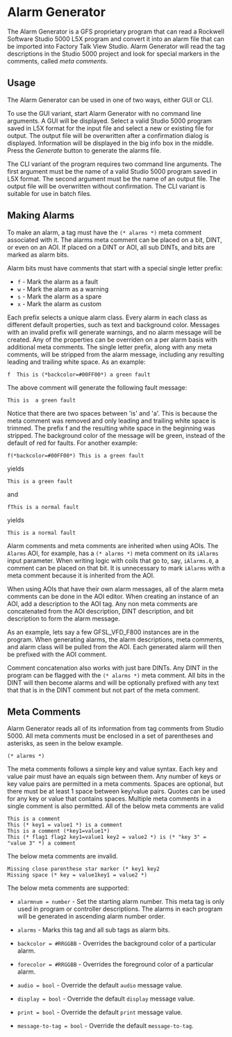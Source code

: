 Alarm Generator
===============

The Alarm Generator is a GFS proprietary program that can read a Rockwell Software Studio 5000 L5X program and convert it into an alarm file that can be imported into Factory Talk View Studio. Alarm Generator will read the tag descriptions in the Studio 5000 project and look for special markers in the comments, called _meta comments_.

Usage
-----

The Alarm Generator can be used in one of two ways, either GUI or CLI.

To use the GUI variant, start Alarm Generator with no command line arguments. A GUI will be displayed. Select a valid Studio 5000 program saved in L5X format for the input file and select a new or existing file for output. The output file will be overwritten after a confirmation dialog is displayed. Information will be displayed in the big info box in the middle. Press the _Generate_ button to generate the alarms file.

The CLI variant of the program requires two command line arguments. The first argument must be the name of a valid Studio 5000 program saved in L5X format. The second argument must be the name of an output file. The output file will be overwritten without confirmation. The CLI variant is suitable for use in batch files.

Making Alarms
-------------

To make an alarm, a tag must have the `(* alarms *)` meta comment associated with it. The alarms meta comment can be placed on a bit, DINT, or even on an AOI. If placed on a DINT or AOI, all sub DINTs, and bits are marked as alarm bits.

Alarm bits must have comments that start with a special single letter prefix:

* `f` - Mark the alarm as a fault
* `w` - Mark the alarm as a warning
* `s` - Mark the alarm as a spare
* `x` - Mark the alarm as custom

Each prefix selects a unique alarm class. Every alarm in each class as different default properties, such as text and background color. Messages with an invalid prefix will generate warnings, and no alarm message will be created. Any of the properties can be overriden on a per alarm basis with additional meta comments. The single letter prefix, along with any meta comments, will be stripped from the alarm message, including any resulting leading and trailing white space. As an example:

    f  This is (*backcolor=#00FF00*) a green fault

The above comment will generate the following fault message:

    This is  a green fault

Notice that there are two spaces between 'is' and 'a'. This is because the meta comment was removed and only leading and trailing white space is trimmed. The prefix f and the resulting white space in the beginning was stripped. The background color of the message will be green, instead of the default of red for faults. For another example:

    f(*backcolor=#00FF00*) This is a green fault

yields

    This is a green fault

and

    fThis is a normal fault

yields

    This is a normal fault

Alarm comments and meta comments are inherited when using AOIs. The `Alarms` AOI, for example, has a `(* alarms *)` meta comment on its `iAlarms` input parameter. When writing logic with coils that go to, say, `iAlarms.0`, a comment can be placed on that bit. It is unnecessary to mark `iAlarms` with a meta comment because it is inherited from the AOI.

When using AOIs that have their own alarm messages, all of the alarm meta comments can be done in the AOI editor. When creating an instance of an AOI, add a description to the AOI tag. Any non meta comments are concatenated from the AOI description, DINT description, and bit description to form the alarm message.

As an example, lets say a few GFSL_VFD_F800 instances are in the program. When generating alarms, the alarm descriptions, meta comments, and alarm class will be pulled from the AOI. Each generated alarm will then be prefixed with the AOI comment.

Comment concatenation also works with just bare DINTs. Any DINT in the program can be flagged with the `(* alarms *)` meta comment. All bits in the DINT will then become alarms and will be optionally prefixed with any text that that is in the DINT comment but not part of the meta comment.

Meta Comments
-------------

Alarm Generator reads all of its information from tag comments from Studio 5000. All meta comments must be enclosed in a set of parentheses and asterisks, as seen in the below example.

    (* alarms *)
    
The meta comments follows a simple key and value syntax. Each key and value pair must have an equals sign between them. Any number of keys or key value pairs are permitted in a meta comments. Spaces are optional, but there must be at least 1 space between key/value pairs. Quotes can be used for any key or value that contains spaces. Multiple meta comments in a single comment is also permitted. All of the below meta comments are valid

    This is a comment
    This (* key1 = value1 *) is a comment
    This is a comment (*key1=value1*)
    This (* flag1 flag2 key1=value1 key2 = value2 *) is (* "key 3" = "value 3" *) a comment

The below meta comments are invalid.

    Missing close parenthese star marker (* key1 key2
    Missing space (* key = value1key1 = value2 *)

The below meta comments are supported:

* `alarmnum = number` - Set the starting alarm number. This meta tag is only used in program or controller descriptions. The alarms in each program will be generated in ascending alarm number order.

* `alarms` - Marks this tag and all sub tags as alarm bits.
* `backcolor = #RRGGBB` - Overrides the background color of a particular alarm.
* `forecolor = #RRGGBB` - Overrides the foreground color of a particular alarm.
* `audio = bool` - Override the default `audio` message value.
* `display = bool` - Override the default `display` message value.
* `print = bool` - Override the default `print` message value.
* `message-to-tag = bool` - Override the default `message-to-tag`.
